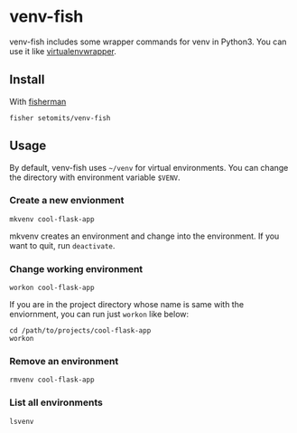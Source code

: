 # venv-fish

venv-fish includes some wrapper commands for venv in Python3.
You can use it like [virtualenvwrapper](https://virtualenvwrapper.readthedocs.io/).

## Install

With [fisherman](https://github.com/fisherman/fisherman)

```
fisher setomits/venv-fish
```

## Usage

By default, venv-fish uses `~/venv` for virtual environments.
You can change the directory with environment variable `$VENV`.


### Create a new envionment

```fish
mkvenv cool-flask-app
```

mkvenv creates an environment and change into the environment.
If you want to quit, run `deactivate`.

### Change working environment

```fish
workon cool-flask-app
```

If you are in the project directory whose name is same with the enviornment, you can run just `workon` like below:

```fish
cd /path/to/projects/cool-flask-app
workon
```

### Remove an environment

```fish
rmvenv cool-flask-app
```

### List all environments

```fish
lsvenv
```
